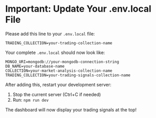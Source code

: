 # Important: Update Your .env.local File

Please add this line to your `.env.local` file:

```env
TRADING_COLLECTION=your-trading-collection-name
```

Your complete `.env.local` should now look like:

```env
MONGO_URI=mongodb://your-mongodb-connection-string
DB_NAME=your-database-name
COLLECTION=your-market-analysis-collection-name
TRADING_COLLECTION=your-trading-signals-collection-name
```

After adding this, restart your development server:
1. Stop the current server (Ctrl+C if needed)
2. Run: `npm run dev`

The dashboard will now display your trading signals at the top!

